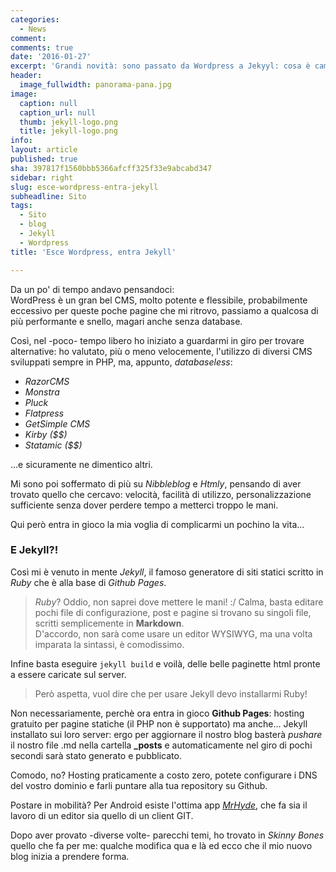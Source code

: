 ```yaml
---
categories:
  - News
comment: 
comments: true
date: '2016-01-27'
excerpt: 'Grandi novità: sono passato da Wordpress a Jekyyl: cosa è cambiato?'
header:
  image_fullwidth: panorama-pana.jpg
image:
  caption: null
  caption_url: null
  thumb: jekyll-logo.png
  title: jekyll-logo.png
info: 
layout: article
published: true
sha: 397817f1560bbb5366afcff325f33e9abcabd347
sidebar: right
slug: esce-wordpress-entra-jekyll
subheadline: Sito
tags:
  - Sito
  - blog
  - Jekyll
  - Wordpress
title: 'Esce Wordpress, entra Jekyll'

---
```



Da un po' di tempo andavo pensandoci:  
WordPress è un gran bel CMS, molto potente e flessibile, probabilmente eccessivo per queste poche pagine che mi ritrovo, passiamo a qualcosa di più performante e snello, magari anche senza database.

Così, nel -poco- tempo libero ho iniziato a guardarmi in giro per trovare alternative: ho valutato, più o meno velocemente, l'utilizzo di diversi CMS sviluppati sempre in PHP, ma, appunto, *databaseless*:

- *RazorCMS* 
- *Monstra*
- *Pluck*
- *Flatpress*
- *GetSimple CMS*
- *Kirby ($$)*
- *Statamic ($$)* 

...e sicuramente ne dimentico altri. 

Mi sono poi soffermato di più su *Nibbleblog* e *Htmly*, pensando di aver trovato quello che cercavo: velocità, facilità di utilizzo, personalizzazione sufficiente senza dover perdere tempo a metterci troppo le mani.

Qui però entra in gioco la mia voglia di complicarmi un pochino la vita...

### E Jekyll?!
Così mi è venuto in mente *Jekyll*, il famoso generatore di siti statici scritto in *Ruby* che è alla base di *Github Pages*.

> *Ruby*? Oddio, non saprei dove mettere le mani! :/
Calma, basta editare pochi file di configurazione, post e pagine si trovano su singoli file, scritti semplicemente in **Markdown**.  
D'accordo, non sarà come usare un editor WYSIWYG, ma una volta imparata la sintassi, è comodissimo.  

Infine basta eseguire ```jekyll build``` e voilà, delle belle paginette html pronte a essere caricate sul server.

> Però aspetta, vuol dire che per usare Jekyll devo installarmi Ruby!

Non necessariamente, perchè ora entra in gioco **Github Pages**: hosting gratuito per pagine statiche (il PHP non è supportato) ma anche... Jekyll installato sui loro server: ergo per aggiornare il nostro blog basterà *pushare* il nostro file .md nella cartella **_posts** e automaticamente nel giro di pochi secondi sarà stato generato e pubblicato.  

Comodo, no? Hosting praticamente a costo zero, potete configurare i DNS del vostro dominio e farli puntare alla tua repository su Github.

Postare in mobilità? Per Android esiste l'ottima app [*MrHyde*](https://play.google.com/store/apps/details?id=org.faudroids.mrhyde), che fa sia il lavoro di un editor sia quello di un client GIT.  

Dopo aver provato -diverse volte- parecchi temi, ho trovato in *Skinny Bones* quello che fa per me: qualche modifica qua e là  ed ecco che il mio nuovo blog inizia a prendere forma.